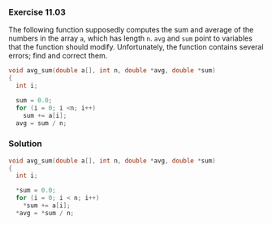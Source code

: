 ### Exercise 11.03
The following function supposedly computes the sum and average of the numbers in the array `a`, which has length `n`. `avg` and `sum` point to variables that the function should modify. Unfortunately, the function contains several errors; find and correct them.
```c
void avg_sum(double a[], int n, double *avg, double *sum)
{
  int i;

  sum = 0.0;
  for (i = 0; i <n; i++)
    sum += a[i];
  avg = sum / n;
```

### Solution
```c
void avg_sum(double a[], int n, double *avg, double *sum)
{
  int i;

  *sum = 0.0;
  for (i = 0; i < n; i++)
    *sum += a[i];
  *avg = *sum / n;
```
